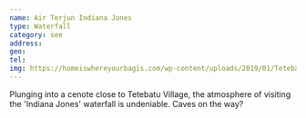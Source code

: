 ```yaml
---
name: Air Terjun Indiana Jones
type: Waterfall
category: see
address: 
geo: 
tel: 
img: https://homeiswhereyourbagis.com/wp-content/uploads/2019/01/Tetebatu-15.jpg
---
```

Plunging into a cenote close to Tetebatu Village, the atmosphere of visiting the 'Indiana Jones' waterfall is undeniable. Caves on the way?